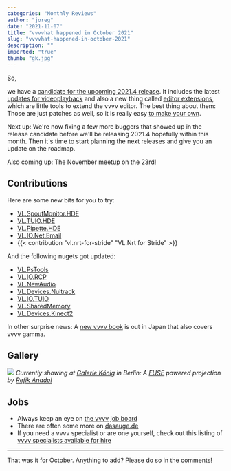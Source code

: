 ```yaml
---
categories: "Monthly Reviews"
author: "joreg"
date: "2021-11-07"
title: "vvvvhat happened in October 2021"
slug: "vvvvhat-happened-in-october-2021"
description: ""
imported: "true"
thumb: "gk.jpg"
---
```


So, 

we have a [candidate for the upcoming 2021.4 release](/blog/2021/vvvv-gamma-2021.4-release-candidate). It includes the latest [updates for videoplayback](/blog/2021/video-playback-news) and also a new thing called [editor extensions](https://thegraybook.vvvv.org/reference/hde/extensions.html), which are little tools to extend the vvvv editor. The best thing about them: Those are just patches as well, so it is really easy [to make your own](https://thegraybook.vvvv.org/reference/extending/editor-extensions.html).

Next up: We're now fixing a few more buggers that showed up in the release candidate before we'll be releasing 2021.4 hopefully within this month. Then it's time to start planning the next releases and give you an update on the roadmap. 

Also coming up: The November meetup on the 23rd!

## Contributions

Here are some new bits for you to try:
* [VL.SpoutMonitor.HDE](https://www.nuget.org/packages/VL.SpoutMonitor.HDE)
* [VL.TUIO.HDE](https://www.nuget.org/packages/VL.TUIO.HDE)
* [VL.Pipette.HDE](https://www.nuget.org/packages/VL.Pipette.HDE)
* [VL.IO.Net.Email](https://www.nuget.org/packages/VL.IO.Net.Email)
* {{< contribution "vl.nrt-for-stride" "VL.Nrt for Stride" >}} 

And the following nugets got updated:
* [VL.PsTools](https://www.nuget.org/packages/VL.PsTools)
* [VL.IO.RCP](https://www.nuget.org/packages/VL.IO.RCP)
* [VL.NewAudio](https://www.nuget.org/packages/VL.NewAudio)
* [VL.Devices.Nuitrack](https://www.nuget.org/packages/VL.Devices.Nuitrack)
* [VL.IO.TUIO](https://www.nuget.org/packages/VL.IO.TUIO)
* [VL.SharedMemory](https://www.nuget.org/packages/VL.SharedMemory)
* [VL.Devices.Kinect2](https://www.nuget.org/packages/VL.Devices.Kinect2)

In other surprise news: A [new vvvv book](https://www.impressrd.jp/news/detail/1130) is out in Japan that also covers vvvv gamma.

## Gallery

![](gk.jpg)
*Currently showing at [Galerie König](https://www.koeniggalerie.com) in Berlin: A [FUSE](https://www.thefuselab.io/) powered projection by [Refik Anadol](https://refikanadol.com/)*

## Jobs

* Always keep an eye on [the vvvv job board](https://discourse.vvvv.org/c/jobs)
* There are often some more on [dasauge.de](https://dasauge.de/sta/Vvvv/)
* If you need a vvvv specialist or are one yourself, check out this listing of [vvvv specialists available for hire](https://vvvv.org/documentation/vvvv-specialists-available-for-hire)

---

That was it for October. Anything to add? Please do so in the comments!